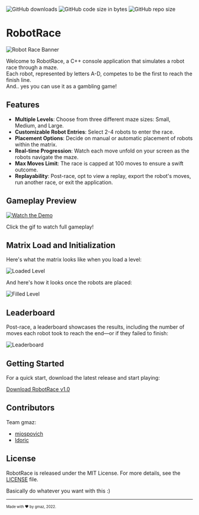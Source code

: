 ![GitHub downloads](https://img.shields.io/github/downloads/mjospovich/robot-race/v1.0/total.svg)
![GitHub code size in bytes](https://img.shields.io/github/languages/code-size/mjospovich/robot-race)
![GitHub repo size](https://img.shields.io/github/repo-size/mjospovich/robot-race?color=success)




# RobotRace

![Robot Race Banner](https://github.com/mjospovich/robot-race/blob/main/assets/banner.PNG)

Welcome to RobotRace, a C++ console application that simulates a robot race through a maze. 
<br>Each robot, represented by letters A-D, competes to be the first to reach the finish line.
<br>And.. yes you can use it as a gambling game!



## Features

- **Multiple Levels**: Choose from three different maze sizes: Small, Medium, and Large.
- **Customizable Robot Entries**: Select 2-4 robots to enter the race.
- **Placement Options**: Decide on manual or automatic placement of robots within the matrix.
- **Real-time Progression**: Watch each move unfold on your screen as the robots navigate the maze.
- **Max Moves Limit**: The race is capped at 100 moves to ensure a swift outcome.
- **Replayability**: Post-race, opt to view a replay, export the robot's moves, run another race, or exit the application.

## Gameplay Preview

[![Watch the Demo](https://github.com/mjospovich/robot-race/blob/main/assets/show.gif)](https://www.youtube.com/watch?v=nhb9gVvAtVE)

Click the gif to watch full gameplay!

## Matrix Load and Initialization

Here's what the matrix looks like when you load a level:

![Loaded Level](https://github.com/mjospovich/robot-race/blob/main/assets/loaded%20level.PNG)

And here's how it looks once the robots are placed:

![Filled Level](https://github.com/mjospovich/robot-race/blob/main/assets/filled%20level.PNG)

## Leaderboard

Post-race, a leaderboard showcases the results, including the number of moves each robot took to reach the end—or if they failed to finish:

![Leaderboard](https://github.com/mjospovich/robot-race/blob/main/assets/leaderboard.PNG)

## Getting Started

For a quick start, download the latest release and start playing:

[Download RobotRace v1.0](https://github.com/mjospovich/robot-race/releases/tag/v1.0)

## Contributors
Team gmaz:
- [mjospovich](https://github.com/mjospovich) 
- [ldoric](https://github.com/ldoric) 


## License

RobotRace is released under the MIT License. For more details, see the [LICENSE](https://github.com/mjospovich/robot-race/blob/main/LICENSE) file.

Basically do whatever you want with this :)

---

<sub><sup>
Made with ❤️ by gmaz, 2022.
</sup></sub>



